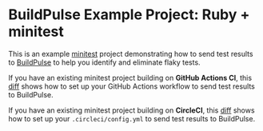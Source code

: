 # BuildPulse Example Project: Ruby + minitest

This is an example [minitest](https://github.com/seattlerb/minitest) project demonstrating how to send test results to [BuildPulse](https://buildpulse.io) to help you identify and eliminate flaky tests.

If you have an existing minitest project building on **GitHub Actions CI**, this [diff](https://github.com/Workshop64/buildpulse-example-ruby-minitest/compare/73aef46...github-actions) shows how to set up your GitHub Actions workflow to send test results to BuildPulse.

If you have an existing minitest project building on **CircleCI**, this [diff](https://github.com/Workshop64/buildpulse-example-ruby-minitest/compare/73aef46...circle-ci) shows how to set up your `.circleci/config.yml` to send test results to BuildPulse.
